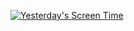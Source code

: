 [![Yesterday's Screen Time](https://share-your-screen-time.vercel.app)](https://share-your-screen-time.vercel.app)

